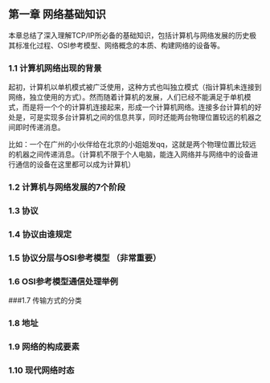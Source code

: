 ## 第一章 网络基础知识

  本章总结了深入理解TCP/IP所必备的基础知识，包括计算机与网络发展的历史极其标准化过程、OSI参考模型、网络概念的本质、构建网络的设备等。

### 1.1 计算机网络出现的背景

  起初，计算机以单机模式被广泛使用，这种方式也叫独立模式（指计算机未连接到网络，独立使用的方式）。然而随着计算机的发展，人们已经不能满足于单机模式，而是将一个个的计算机连接起来，形成一个计算机网络。连接多台计算机的好处是，可是实现多台计算机之间的信息共享，同时还能两台物理位置较远的机器之间即时传递消息。
  
  比如：一个在广州的小伙伴给在北京的小姐姐发qq，这就是两个物理位置比较远的机器之间传递消息。（计算机不限于个人电脑，能连入网络并与网络中的设备进行通信的设备在这里都可以成为计算机）




### 1.2 计算机与网络发展的7个阶段

### 1.3 协议

### 1.4 协议由谁规定

### 1.5 协议分层与OSI参考模型 （非常重要）

### 1.6 OSI参考模型通信处理举例

###1.7 传输方式的分类

### 1.8 地址

### 1.9 网络的构成要素

### 1.10 现代网络时态
